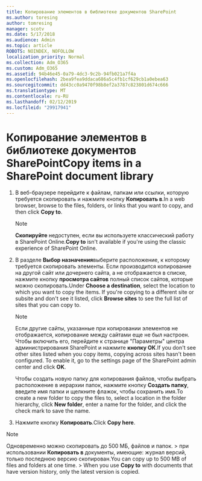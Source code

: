 ```yaml
---
title: Копирование элементов в библиотеке документов SharePoint
ms.author: toresing
author: tomresing
manager: scotv
ms.date: 5/17/2018
ms.audience: Admin
ms.topic: article
ROBOTS: NOINDEX, NOFOLLOW
localization_priority: Normal
ms.collection: Adm_O365
ms.custom: Adm_O365
ms.assetid: 94b46e45-0a79-4dc3-9c2b-94fb021a7f4a
ms.openlocfilehash: 2bea9fea9ddaca686a5c4fb1cf629cb1a0ebea63
ms.sourcegitcommit: dd43cc0a9470f98b8ef2a3787c823801d674c666
ms.translationtype: MT
ms.contentlocale: ru-RU
ms.lasthandoff: 02/12/2019
ms.locfileid: "29917941"
---
```

# <a name="copy-items-in-a-sharepoint-document-library"></a><span data-ttu-id="486ec-102">Копирование элементов в библиотеке документов SharePoint</span><span class="sxs-lookup"><span data-stu-id="486ec-102">Copy items in a SharePoint document library</span></span>

1. <span data-ttu-id="486ec-103">В веб-браузере перейдите к файлам, папкам или ссылки, которую требуется скопировать и нажмите кнопку **Копировать в**.</span><span class="sxs-lookup"><span data-stu-id="486ec-103">In a web browser, browse to the files, folders, or links that you want to copy, and then click **Copy to**.</span></span>
    
    > [!NOTE]
    > <span data-ttu-id="486ec-104">**Скопируйте** недоступен, если вы используете классический работу в SharePoint Online.</span><span class="sxs-lookup"><span data-stu-id="486ec-104">**Copy to** isn't available if you're using the classic experience of SharePoint Online.</span></span> 
  
2. <span data-ttu-id="486ec-p101">В разделе **Выбор назначения**выберите расположение, к которому требуется скопировать элементы. Если производится копирование на другой сайт или дочернего сайта, а не отображается в списке, нажмите кнопку **просмотра сайтов** полный список сайтов, которые можно скопировать.</span><span class="sxs-lookup"><span data-stu-id="486ec-p101">Under **Choose a destination**, select the location to which you want to copy the items. If you're copying to a different site or subsite and don't see it listed, click **Browse sites** to see the full list of sites that you can copy to.</span></span> 
    
    > [!NOTE]
    > <span data-ttu-id="486ec-p102">Если другие сайты, указанные при копировании элементов не отображается, копирование между сайтами еще не был настроен. Чтобы включить его, перейдите к странице "Параметры" центра администрирования SharePoint и нажмите **кнопку ОК**.</span><span class="sxs-lookup"><span data-stu-id="486ec-p102">If you don't see other sites listed when you copy items, copying across sites hasn't been configured. To enable it, go to the settings page of the SharePoint admin center and click **OK**.</span></span> 
  
    <span data-ttu-id="486ec-109">Чтобы создать новую папку для копирования файлов, чтобы выбрать расположение в иерархии папок, нажмите кнопку **Создать папку**, введите имя папки и щелкните флажок, чтобы сохранить имя.</span><span class="sxs-lookup"><span data-stu-id="486ec-109">To create a new folder to copy the files to, select a location in the folder hierarchy, click **New folder**, enter a name for the folder, and click the check mark to save the name.</span></span>
    
3. <span data-ttu-id="486ec-110">Нажмите кнопку **Копировать**.</span><span class="sxs-lookup"><span data-stu-id="486ec-110">Click **Copy here**.</span></span>
    
> [!NOTE]
>  <span data-ttu-id="486ec-p103">Одновременно можно скопировать до 500 МБ, файлов и папок. > при использовании **Копировать в** документы, имеющие: журнал версий, только последнюю версию скопирован.</span><span class="sxs-lookup"><span data-stu-id="486ec-p103">You can copy up to 500 MB of files and folders at one time. >  When you use **Copy to** with documents that have version history, only the latest version is copied.</span></span> 
  

